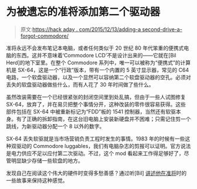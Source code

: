 # 为被遗忘的准将添加第二个驱动器

> 原文:[https://hack aday . com/2015/12/13/adding-a second-drive-a-forgot-commodore/](https://hackaday.com/2015/12/13/adding-a-second-drive-to-a-forgotten-commodore/)

准将永远不会发布笔记本电脑，或者任何类似于 20 世纪 80 年代笨重的便携式电脑的东西。这并不意味着‘Commodore LCD’不是设计出来的——它就在[Bil Herd]的地下室里。在整个 Commodore 系列中，唯一可以被称为“便携式”的计算机是 SX-64，这是一个“行政”版本，带有一个内置的 5 英寸显示器，常见的 C64 电路，一个软盘驱动器，以及一个显然可以容纳第二个软盘驱动器的空孔。必须对丢失的软盘驱动器做些什么，而有人花了 30 年时间做了些什么。

虽然改装需要在一个已经很紧张的封闭空间里到处乱搞，但由于一些人试图修复 SX-64，放弃了，并在易贝把整个事情分开，这种改装的零件很容易获得。这些部件包括在 SX-64 中被重新标记为“FDD”板的 1541 控制器，当然还有软驱本身。有了正确的拆卸指南，在这台旧电脑上安装新硬盘并不困难；只需记住剪一个跳线，为新驱动器分配一个 8 以外的数字。

SX-64 丢失软驱就是当市场营销负责工程时发生的事情。1983 年的时候有一些这种双驱动的 Commodore luggables，我们有电脑杂志的剪报可以证明。官方说法是电力供应不足以应付第二次驱动。不过，这个 mod 看起来工作得足够好了，尽管明显缺少存储一些软盘的地方。

发现自己在阅读这个伟大的硬件时变得多愁善感？通过听[Bil] [讲述他在准将](http://hackaday.com/2014/09/02/30-years-later-ted-finds-his-voice-a-commodore-story-part-i/)时的一些故事来保持这种感觉。